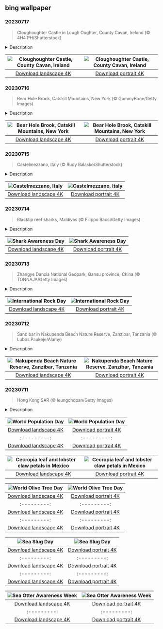## bing wallpaper

### 20230717

> Cloughoughter Castle in Lough Oughter, County Cavan, Ireland (© 4H4 PH/Shutterstock)

<details>
<summary>Description</summary>

> Cloughoughter Castle sits on a small island in the middle of Lough Oughter, a huge complex of lakes and waterways in County Cavan in Ireland. Its first stones are thought to have been laid in the early 13th century by the Anglo-Norman de Lacy family, but the O'Reilly clan took possession of the area in 1233 and completed the castle's construction. They retained control of Cloughoughter Castle for centuries, but by 1653, it had been bombed and abandoned. Since then, it has been in ruins, resplendent in a sort of tattered grandeur. It can only be visited by boat but, as a symbol of Ireland's medieval heritage, it is a must-see for history and castle enthusiasts alike.
> 
> 
> 
> 

</details>

| ![Cloughoughter Castle, County Cavan, Ireland](https://cn.bing.com/th?id=OHR.CavanCastle_EN-US0493721152_UHD.jpg&pid=hp&w=400&h=224&rs=1&c=4) | ![Cloughoughter Castle, County Cavan, Ireland](https://cn.bing.com/th?id=OHR.CavanCastle_EN-US0493721152_1080x1920.jpg&pid=hp&w=155&h=315&rs=1&c=4) |
|:---------:|:---------:|
| [Download landscape 4K](https://cn.bing.com/th?id=OHR.CavanCastle_EN-US0493721152_UHD.jpg) | [Download portrait 4K](https://cn.bing.com/th?id=OHR.CavanCastle_EN-US0493721152_1080x1920.jpg) |

### 20230716

> Bear Hole Brook, Catskill Mountains, New York (© GummyBone/Getty Images)

<details>
<summary>Description</summary>

> Stretched over 4,000 square miles in upstate New York, the Catskill Mountains captivate visitors with their breathtaking beauty. Towering peaks cloaked in forests surround valleys filled with meandering streams like Bear Hole Brook, seen in today's image. The region boasts hiking trails that wind through enchanting woodlands, past waterfalls and lakes while motorists can enjoy scenic drives and spot the region's covered bridges, dating from the 1800s. The Catskills also hold a place in cultural history, attracting artists and dreamers and as the fictional setting for the movie Dirty Dancing—which was actually filmed in Pembroke, Virginia. With other attractions including ski resorts and picturesque small towns and hamlets, visitors continue to flock to the Catskills, a huge wilderness within driving distance of more than 20 million Americans.
> 
> 
> 
> 

</details>

| ![Bear Hole Brook, Catskill Mountains, New York](https://cn.bing.com/th?id=OHR.BearHoleBrook_EN-US0278547262_UHD.jpg&pid=hp&w=400&h=224&rs=1&c=4) | ![Bear Hole Brook, Catskill Mountains, New York](https://cn.bing.com/th?id=OHR.BearHoleBrook_EN-US0278547262_1080x1920.jpg&pid=hp&w=155&h=315&rs=1&c=4) |
|:---------:|:---------:|
| [Download landscape 4K](https://cn.bing.com/th?id=OHR.BearHoleBrook_EN-US0278547262_UHD.jpg) | [Download portrait 4K](https://cn.bing.com/th?id=OHR.BearHoleBrook_EN-US0278547262_1080x1920.jpg) |

### 20230715

> Castelmezzano, Italy (© Rudy Balasko/Shutterstock)

<details>
<summary>Description</summary>

> Embraced by the rugged peaks of the Lucanian Dolomites, the ancient village of Castelmezzano in southern Italy glows with charm. Its narrow alleys and cobblestone streets pass buildings that cling to the mountainside. This picturesque destination is brimming with history; from its rule by feudal lords to battles long forgotten. It's believed that the Normans settled here around the 11th century AD and constructed a castle, from which the village gets its name. Castelmezzano isn't just a sleepy portrait of the past, it also offers adventure activities for the brave, including a high-altitude zip line between mountains on the Volo dell'Angelo (Flight of the Angel). Yet the finest pleasure the small village offers might just be grabbing a cup of coffee and watching the sun rise behind the majestic mountain peaks, illuminating those huddled houses as the streetlamps go out.
> 
> 
> 
> 

</details>

| ![Castelmezzano, Italy](https://cn.bing.com/th?id=OHR.CastelmazzanoSunrise_EN-US9968041695_UHD.jpg&pid=hp&w=400&h=224&rs=1&c=4) | ![Castelmezzano, Italy](https://cn.bing.com/th?id=OHR.CastelmazzanoSunrise_EN-US9968041695_1080x1920.jpg&pid=hp&w=155&h=315&rs=1&c=4) |
|:---------:|:---------:|
| [Download landscape 4K](https://cn.bing.com/th?id=OHR.CastelmazzanoSunrise_EN-US9968041695_UHD.jpg) | [Download portrait 4K](https://cn.bing.com/th?id=OHR.CastelmazzanoSunrise_EN-US9968041695_1080x1920.jpg) |

### 20230714

> Blacktip reef sharks, Maldives (© Filippo Bacci/Getty Images)

<details>
<summary>Description</summary>

> Today, on Shark Awareness Day, let's dive into the ocean's depths to meet our finned friends. It's believed that sharks have been cruising the oceans for at least 420 million years. Today’s homepage shows blacktip reef sharks, hunting in a group in the waters around the Maldives, one of more than 500 species of shark, each uniquely adapted to its habitat. From the graceful hammerhead with its panoramic vision to the fastest species, the sleek mako, shark species are diverse, but a third face extinction. Among threats are unregulated fishing and abandoned nets as well as demand for shark fins. They have a fearsome reputation but are the victims of myths and misconceptions that paint them as mindless killing machines. Today, let's celebrate these magnificent creatures, a key part of healthy marine ecosystems, by advocating for their conservation.
> 
> 
> 
> 

</details>

| ![Shark Awareness Day](https://cn.bing.com/th?id=OHR.BlacktipSharks_EN-US9224288033_UHD.jpg&pid=hp&w=400&h=224&rs=1&c=4) | ![Shark Awareness Day](https://cn.bing.com/th?id=OHR.BlacktipSharks_EN-US9224288033_1080x1920.jpg&pid=hp&w=155&h=315&rs=1&c=4) |
|:---------:|:---------:|
| [Download landscape 4K](https://cn.bing.com/th?id=OHR.BlacktipSharks_EN-US9224288033_UHD.jpg) | [Download portrait 4K](https://cn.bing.com/th?id=OHR.BlacktipSharks_EN-US9224288033_1080x1920.jpg) |

### 20230713

> Zhangye Danxia National Geopark, Gansu province, China (© TONNAJA/Getty Images)

<details>
<summary>Description</summary>

> International Rock Day, on July 13, celebrates these hardy heroes, which have played a big part in human history since at least the Stone Age. They served as humanity's first tools and as nature's journals, protecting ancient fossils and documenting changes caused by geological processes.
> 
> Our homepage image shows Zhangye National Geopark's Rainbow Mountains in China, an incredible landscape created over millions of years. Those colorful layers are formed of sedimentary sandstone rock. Iron oxide gave the rock its predominately rusty hue, while other oxides tinted the various layers brown, yellow, and green. Sandstone and minerals that were once layered on top of each other were lifted and distorted by tectonic movement, revealing those colorful stripes. And that is not the end of this geological tale. This unique landscape continues to change, as wind and water erosion sculpts new pillars and ravines. No matter what your favorite category of rock is—metamorphic, sedimentary, or igneous—rocks of every kind helped build the world we live in today.
> 
> 

</details>

| ![International Rock Day](https://cn.bing.com/th?id=OHR.ZhangyeGeopark_EN-US3229882052_UHD.jpg&pid=hp&w=400&h=224&rs=1&c=4) | ![International Rock Day](https://cn.bing.com/th?id=OHR.ZhangyeGeopark_EN-US3229882052_1080x1920.jpg&pid=hp&w=155&h=315&rs=1&c=4) |
|:---------:|:---------:|
| [Download landscape 4K](https://cn.bing.com/th?id=OHR.ZhangyeGeopark_EN-US3229882052_UHD.jpg) | [Download portrait 4K](https://cn.bing.com/th?id=OHR.ZhangyeGeopark_EN-US3229882052_1080x1920.jpg) |

### 20230712

> Sand bar in Nakupenda Beach Nature Reserve, Zanzibar, Tanzania (© Lubos Paukeje/Alamy)

<details>
<summary>Description</summary>

> Off the west coast of Zanzibar, the Nakupenda Beach Nature Reserve sits on a small, sandy island. Surrounded by the Indian Ocean, this sand bar is a popular destination with tourists looking to soak up the sun's rays on its white sands. Plentiful marine life here creates a vibrant underwater world that is perfect for snorkeling. The islands of Tanzania are home to an array of wildlife like the Pemba scops owl and the African fish eagle. To the north of Nakupenda, there is a giant tortoise sanctuary on Changuu Island, while their sea turtle cousins swim in the surrounding waters.
> 
> 
> 
> 

</details>

| ![Nakupenda Beach Nature Reserve, Zanzibar, Tanzania](https://cn.bing.com/th?id=OHR.NakupendaBeach_EN-US3130365422_UHD.jpg&pid=hp&w=400&h=224&rs=1&c=4) | ![Nakupenda Beach Nature Reserve, Zanzibar, Tanzania](https://cn.bing.com/th?id=OHR.NakupendaBeach_EN-US3130365422_1080x1920.jpg&pid=hp&w=155&h=315&rs=1&c=4) |
|:---------:|:---------:|
| [Download landscape 4K](https://cn.bing.com/th?id=OHR.NakupendaBeach_EN-US3130365422_UHD.jpg) | [Download portrait 4K](https://cn.bing.com/th?id=OHR.NakupendaBeach_EN-US3130365422_1080x1920.jpg) |

### 20230711

> Hong Kong SAR (© leungchopan/Getty Images)

<details>
<summary>Description</summary>

> On July 11, 1987, the world is thought to have welcomed its 5-billionth person. Thirty-six years later, our population has reached 8 billion and is still rising. World Population Day, established by the UN, is a day to reflect on how much life Earth can sustain, and how our lives impact our environment.
> 
> Pictured here is Hong Kong, a city recognized as one of the world's most densely populated areas, with approximately 17,582 people per square mile. Though Hong Kong has a low birth rate, the density remains high as people live longer thanks to improvements in healthcare, a contributing factor to population increases worldwide. While this colorful night scene might appear glamorous, it is also an example of light pollution, which can disrupt ecosystems and affect our health—one of humanity's many impacts on the world around us.
> 
> 

</details>

| ![World Population Day](https://cn.bing.com/th?id=OHR.WorldPopDay_EN-US3018429136_UHD.jpg&pid=hp&w=400&h=224&rs=1&c=4) | ![World Population Day](https://cn.bing.com/th?id=OHR.WorldPopDay_EN-US3018429136_1080x1920.jpg&pid=hp&w=155&h=315&rs=1&c=4) |
|:---------:|:---------:|
| [Download landscape 4K](https://cn.bing.com/th?id=OHR.WorldPopDay_EN-US3018429136_UHD.jpg) | [Download portrait 4K](https://cn.bing.com/th?id=OHR.WorldPopDay_EN-US3018429136_1080x1920.jpg) |94011_1080x1920.jpg) |load landscape 4K](https://cn.bing.com/th?id=OHR.StonehengeSalisbury_EN-US1337618356_UHD.jpg) | [Download portrait 4K](https://cn.bing.com/th?id=OHR.StonehengeSalisbury_EN-US1337618356_1080x1920.jpg) | | [Download portrait 4K](https://cn.bing.com/th?id=OHR.EagleTree_EN-US8588984234_1080x1920.jpg) |d portrait 4K](https://cn.bing.com/th?id=OHR.SurfSanDiego_EN-US0761983664_1080x1920.jpg) |?id=OHR.CormorantBridge_EN-US1902862286_1080x1920.jpg) |om/th?id=OHR.AmericanWetlands_EN-US1844827155_1080x1920.jpg&pid=hp&w=155&h=315&rs=1&c=4) |
|:---------:|:---------:|
| [Download landscape 4K](https://cn.bing.com/th?id=OHR.AmericanWetlands_EN-US1844827155_UHD.jpg) | [Download portrait 4K](https://cn.bing.com/th?id=OHR.AmericanWetlands_EN-US1844827155_1080x1920.jpg) |9784_UHD.jpg) | [Download portrait 4K](https://cn.bing.com/th?id=OHR.RedPlanetDay_EN-US9693219784_1080x1920.jpg) |r claw is often cultivated as an ornamental plant for tropical gardens. Gardeners looking to attract birds love the Heliconia because its plentiful nectar draws hummingbirds to its downward-facing flowers. Those same flowers have special recognition in Bolivia as 'patujú,' the national flower, which appears on one of the country's flags.
> 
> 

</details>

| ![Cecropia leaf and lobster claw petals in Mexico](https://cn.bing.com/th?id=OHR.Cecropia_EN-US9602789937_UHD.jpg&pid=hp&w=400&h=224&rs=1&c=4) | ![Cecropia leaf and lobster claw petals in Mexico](https://cn.bing.com/th?id=OHR.Cecropia_EN-US9602789937_1080x1920.jpg&pid=hp&w=155&h=315&rs=1&c=4) |
|:---------:|:---------:|
| [Download landscape 4K](https://cn.bing.com/th?id=OHR.Cecropia_EN-US9602789937_UHD.jpg) | [Download portrait 4K](https://cn.bing.com/th?id=OHR.Cecropia_EN-US9602789937_1080x1920.jpg) |though olive trees do not grow very tall, usually no more than 30 feet, they live a very long time. One of the oldest known trees in the world, in Portugal, is believed to be 3,350 years old. Many live for millennia, their trunks growing thick and gnarled, and their branches bearing fruit century after century. As civilizations rise and fall around them, these hardy trees remain resilient and steadfast.
> 
> 

</details>

| ![World Olive Tree Day](https://cn.bing.com/th?id=OHR.OliveTreeDay_EN-US9460125670_UHD.jpg&pid=hp&w=400&h=224&rs=1&c=4) | ![World Olive Tree Day](https://cn.bing.com/th?id=OHR.OliveTreeDay_EN-US9460125670_1080x1920.jpg&pid=hp&w=155&h=315&rs=1&c=4) |
|:---------:|:---------:|
| [Download landscape 4K](https://cn.bing.com/th?id=OHR.OliveTreeDay_EN-US9460125670_UHD.jpg) | [Download portrait 4K](https://cn.bing.com/th?id=OHR.OliveTreeDay_EN-US9460125670_1080x1920.jpg) |pid=hp&w=155&h=315&rs=1&c=4) |
|:---------:|:---------:|
| [Download landscape 4K](https://cn.bing.com/th?id=OHR.MonksMound_EN-US9323884241_UHD.jpg) | [Download portrait 4K](https://cn.bing.com/th?id=OHR.MonksMound_EN-US9323884241_1080x1920.jpg) |](https://cn.bing.com/th?id=OHR.Calacas_EN-US6430903741_UHD.jpg) | [Download portrait 4K](https://cn.bing.com/th?id=OHR.Calacas_EN-US6430903741_1080x1920.jpg) |.com/th?id=OHR.SealRiver_EN-US6267835630_1080x1920.jpg&pid=hp&w=155&h=315&rs=1&c=4) |
|:---------:|:---------:|
| [Download landscape 4K](https://cn.bing.com/th?id=OHR.SealRiver_EN-US6267835630_UHD.jpg) | [Download portrait 4K](https://cn.bing.com/th?id=OHR.SealRiver_EN-US6267835630_1080x1920.jpg) |e a more fitting name. Someone call Terry.
> 
> 

</details>

| ![Sea Slug Day](https://cn.bing.com/th?id=OHR.SeaAngel_EN-US5531672696_UHD.jpg&pid=hp&w=400&h=224&rs=1&c=4) | ![Sea Slug Day](https://cn.bing.com/th?id=OHR.SeaAngel_EN-US5531672696_1080x1920.jpg&pid=hp&w=155&h=315&rs=1&c=4) |
|:---------:|:---------:|
| [Download landscape 4K](https://cn.bing.com/th?id=OHR.SeaAngel_EN-US5531672696_UHD.jpg) | [Download portrait 4K](https://cn.bing.com/th?id=OHR.SeaAngel_EN-US5531672696_1080x1920.jpg) |OHR.DarkSkyAcadia_EN-US6966527964_1080x1920.jpg) |.bing.com/th?id=OHR.GoldenJellyfish_EN-US6743816471_1080x1920.jpg&pid=hp&w=155&h=315&rs=1&c=4) |
|:---------:|:---------:|
| [Download landscape 4K](https://cn.bing.com/th?id=OHR.GoldenJellyfish_EN-US6743816471_UHD.jpg) | [Download portrait 4K](https://cn.bing.com/th?id=OHR.GoldenJellyfish_EN-US6743816471_1080x1920.jpg) |ng.com/th?id=OHR.LastDollarRoad_EN-US7923638318_UHD.jpg&pid=hp&w=400&h=224&rs=1&c=4) | ![First day of autumn](https://cn.bing.com/th?id=OHR.LastDollarRoad_EN-US7923638318_1080x1920.jpg&pid=hp&w=155&h=315&rs=1&c=4) |
|:---------:|:---------:|
| [Download landscape 4K](https://cn.bing.com/th?id=OHR.LastDollarRoad_EN-US7923638318_UHD.jpg) | [Download portrait 4K](https://cn.bing.com/th?id=OHR.LastDollarRoad_EN-US7923638318_1080x1920.jpg) |ppers who hunted otters to near extinction before they were protected by law. Although sea otter populations have rebounded, they are still considered endangered. Otters live along the Pacific Coast of North America, from California up to Alaska. Although they can walk on land, they almost never find the need or desire to, even when it's nap time. When they're ready for a snooze, they'll raft up, wrap themselves in a strand of kelp to keep them from drifting away, and recline on the world's biggest waterbed.

</details>

| ![Sea Otter Awareness Week](https://cn.bing.com/th?id=OHR.SitkaOtters_EN-US7714053956_UHD.jpg&pid=hp&w=400&h=224&rs=1&c=4) | ![Sea Otter Awareness Week](https://cn.bing.com/th?id=OHR.SitkaOtters_EN-US7714053956_1080x1920.jpg&pid=hp&w=155&h=315&rs=1&c=4) |
|:---------:|:---------:|
| [Download landscape 4K](https://cn.bing.com/th?id=OHR.SitkaOtters_EN-US7714053956_UHD.jpg) | [Download portrait 4K](https://cn.bing.com/th?id=OHR.SitkaOtters_EN-US7714053956_1080x1920.jpg) |oo_EN-US7569665443_UHD.jpg&pid=hp&w=400&h=224&rs=1&c=4) | ![World Bamboo Day](https://cn.bing.com/th?id=OHR.ArashiyamaBamboo_EN-US7569665443_1080x1920.jpg&pid=hp&w=155&h=315&rs=1&c=4) |
|:---------:|:---------:|
| [Download landscape 4K](https://cn.bing.com/th?id=OHR.ArashiyamaBamboo_EN-US7569665443_UHD.jpg) | [Download portrait 4K](https://cn.bing.com/th?id=OHR.ArashiyamaBamboo_EN-US7569665443_1080x1920.jpg) |